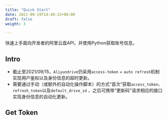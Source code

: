 ```yaml
---
title: "Quick Start"
date: 2021-09-19T14:49:13+08:00
draft: false
weight: 3

---
```






快速上手面向开发者的阿里云盘API，并使用Python获取账号信息。

## Intro

- 截止至2021/09/15，`Aliyundrive`仍采用`access-token` + `auto refresh`机制实现用户鉴权以及身份信息的超时更新。
- 需要通过手动（或额外的自动化操作脚本）的方式“首次”获取`access_token`、`refresh_token`以及`default_drive_id` ，之后可携带“更新码”请求相应的接口实现身份信息的自动化更新。

## Get Token


